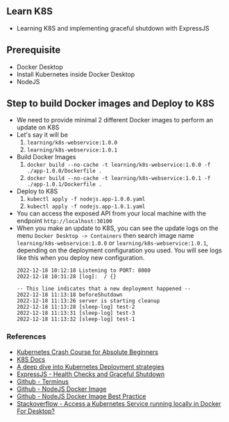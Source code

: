 ## Learn K8S

- Learning K8S and implementing graceful shutdown with ExpressJS


## Prerequisite

- Docker Desktop
- Install Kubernetes inside Docker Desktop
- NodeJS


## Step to build Docker images and Deploy to K8S
- We need to provide minimal 2 different Docker images to perform an update on K8S
- Let's say it will be
  1. `learning/k8s-webservice:1.0.0`
  2. `learning/k8s-webservice:1.0.1`
- Build Docker Images
  1. `docker build --no-cache -t learning/k8s-webservice:1.0.0 -f ./app-1.0.0/Dockerfile .`
  2. `docker build --no-cache -t learning/k8s-webservice:1.0.1 -f ./app-1.0.1/Dockerfile .`
- Deploy to K8S
  1. `kubectl apply -f nodejs.app-1.0.0.yaml`
  2. `kubectl apply -f nodejs.app-1.0.1.yaml`
- You can access the exposed API from your local machine with the endpoint `http://localhost:30100`
- When you make an update to K8S, you can see the update logs on the menu `Docker Desktop -> Containers` then search image name `learning/k8s-webservice:1.0.0` or `learning/k8s-webservice:1.0.1`, depending on the deployment configuration you used. You will see logs like this when you deploy new configuration.
  ```
  2022-12-18 10:12:18 Listening to PORT: 8080
  2022-12-18 10:31:28 [log]:  / {}

  -- This line indicates that a new deployment happened --
  2022-12-18 11:13:18 beforeShutdown
  2022-12-18 11:13:26 server is starting cleanup
  2022-12-18 11:13:28 [sleep-log] test-2
  2022-12-18 11:13:31 [sleep-log] test-3
  2022-12-18 11:13:32 [sleep-log] test-1
  ```

### References
- [Kubernetes Crash Course for Absolute Beginners](https://www.youtube.com/watch?v=s_o8dwzRlu4)
- [K8S Docs](https://kubernetes.io/docs/home/)
- [A deep dive into Kubernetes Deployment strategies](https://www.educative.io/blog/kubernetes-deployments-strategies)
- [ExpressJS - Health Checks and Graceful Shutdown](https://expressjs.com/en/advanced/healthcheck-graceful-shutdown.html)
- [Github - Terminus](https://github.com/godaddy/terminus)
- [Github - NodeJS Docker Image](https://github.com/nodejs/docker-node/blob/main/README.md#how-to-use-this-image)
- [Github - NodeJS Docker Image Best Practice](https://github.com/nodejs/docker-node/blob/main/docs/BestPractices.md)
- [Stackoverflow - Access a Kubernetes Service running locally in Docker For Desktop?](https://stackoverflow.com/a/55704643)